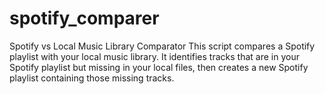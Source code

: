 # spotify_comparer
Spotify vs Local Music Library Comparator  This script compares a Spotify playlist with your local music library. It identifies tracks that are in your Spotify playlist but missing in your local files, then creates a new Spotify playlist containing those missing tracks.
